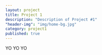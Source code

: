 ```yaml
---
layout: project
title: Project 1
description: "Description of Project #1"
"header-img": "img/home-bg.jpg"
category: project1
published: true
---
```


YO YO YO